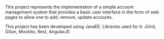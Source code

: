 This project represents the implementation of a simple account management system that provides a basic user interface in the form of web pages to allow one to add, remove, update accounts. 

This project has been developed using JavaEE. Libraries used for it: JUnit, GSon, Mockito, Rest, AngularJS